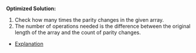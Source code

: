 **Optimized Solution:**

1. Check how many times the parity changes in the given array. 
1. The number of operations needed is the difference between the original length of the array and the count of parity changes.

- [Explanation](http://romankurnovskii.com/en/tracks/algorithms-101/codeforces/02-combinatorics-and-geometry/1777a/)
